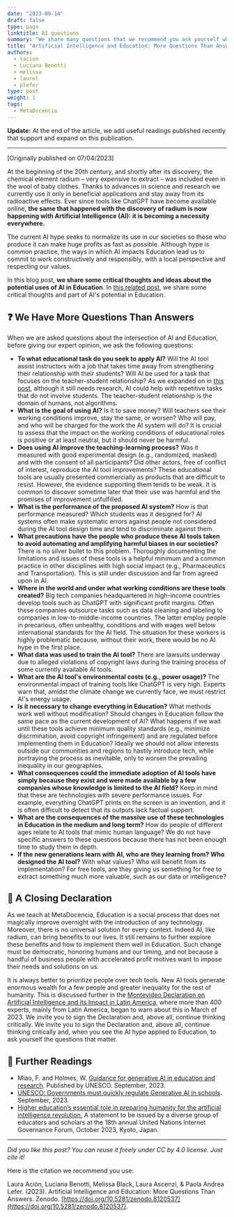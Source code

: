 ```yaml
---
date: "2023-09-14"
draft: false
type: page
linktitle: AI questions
summary: "We share many questions that we recommend you ask yourself when you see AI applied to Education."
title: "Artificial Intelligence and Education: More Questions Than Answers [Updated]"
authors:
  - lacion
  - Luciana Benotti
  - melissa
  - laurel
  - plefer
type: post
weight: 1
tags: 
  - MetaDocencia 
---
```


**Update:** At the end of the article, we add useful readings published recently that support and expand on this publication.
 
------

[Originally published on 07/04/2023]

At the beginning of the 20th century, and shortly after its discovery, the chemical element radium – very expensive to extract – was included even in the wool of baby clothes. Thanks to advances in science and research we currently use it only in beneficial applications and stay away from its radioactive effects. Ever since tools like ChatGPT have become available online, **the same that happened with the discovery of radium is now happening with Artificial Intelligence (AI): it is becoming a necessity everywhere.**

The current AI hype seeks to normalize its use in our societies so those who produce it can make huge profits as fast as possible. Although hype is common practice, the ways in which AI impacts Education lead us to commit to work constructively and responsibly, with a local perspective and respecting our values.

In this blog post, **we share some critical thoughts and ideas about the potential uses of AI in Education**. In [this related post](https://www.metadocencia.org/en/post/ai-reflections/), we share some critical thoughts and part of AI's potential in Education.

## ❓ We Have More Questions Than Answers
When we are asked questions about the intersection of AI and Education, before giving our expert opinion, we ask the following questions:
- **To what educational task do you seek to apply AI?** Will the AI tool assist instructors with a job that takes time away from strengthening their relationship with their students? Will AI be used for a task that focuses on the teacher-student relationship? As we expanded on in [this post](https://www.metadocencia.org/en/post/ai-reflections/), although it still needs research, AI could help with repetitive tasks that do not involve students. The teacher-student relationship is the domain of humans, not algorithms.
- **What is the goal of using AI?** Is it to save money? Will teachers see their working conditions improve, stay the same, or worsen? Who will pay, and who will be charged for the work the AI system will do? It is crucial to assess that the impact on the working conditions of educational roles is positive or at least neutral, but it should never be harmful.
- **Does using AI improve the teaching-learning process?** Was it measured with good experimental design (e.g., randomized, masked) and with the consent of all participants? Did other actors, free of conflict of interest, reproduce the AI tool improvements? These educational tools are usually presented commercially as products that are difficult to resist. However, the evidence supporting them tends to be weak. It is common to discover sometime later that their use was harmful and the promises of improvement unfulfilled.
- **What is the performance of the proposed AI system?** How is that performance measured? Which students was it designed for? AI systems often make systematic errors against people not considered during the AI tool design time and tend to discriminate against them.
- **What precautions have the people who produce these AI tools taken to avoid automating and amplifying harmful biases in our societies?** There is no silver bullet to this problem. Thoroughly documenting the limitations and issues of these tools is a helpful minimum and a common practice in other disciplines with high social impact (e.g., Pharmaceutics and Transportation). This is still under discussion and far from agreed upon in AI.
- **Where in the world and under what working conditions are these tools created?** Big tech companies headquartered in high-income countries develop tools such as ChatGPT with significant profit margins. Often these companies outsource tasks such as data cleaning and labeling to companies in low-to-middle-income countries. The latter employ people in precarious, often unhealthy, conditions and with wages well below international standards for the AI field. The situation for these workers is highly problematic because, without their work, there would be no AI hype in the first place.
- **What data was used to train the AI tool?** There are lawsuits underway due to alleged violations of copyright laws during the training process of some currently available AI tools.
- **What are the AI tool's environmental costs (e.g., power usage)?** The environmental impact of training tools like ChatGPT is very high. Experts warn that, amidst the climate change we currently face, we must restrict AI's energy usage.
- **Is it necessary to change everything in Education?** What methods work well without modification? Should changes in Education follow the same pace as the current development of AI? What happens if we wait until these tools achieve minimum quality standards (e.g., minimize discrmination, avoid copyright infringement) and are regulated before implementing them in Education? Ideally we should not allow interests outside our communities and regions to hastily introduce tech, while portraying the process as inevitable, only to worsen the prevailing inequality in our geographies.
- **What consequences could the immediate adoption of AI tools have simply because they exist and were made available by a few companies whose knowledge is limited to the AI field?** Keep in mind that these are technologies with severe performance issues. For example, everything ChatGPT prints on the screen is an invention, and it is often difficult to detect that its outputs lack factual support.
- **What are the consequences of the massive use of these technologies in Education in the medium and long term?** How do people of different ages relate to AI tools that mimic human language? We do not have specific answers to these questions because there has not been enough time to study them in depth.
- **If the new generations learn with AI, who are they learning from? Who designed the AI tool?** With what values? Who will benefit from its implementation? For free tools, are they giving us something for free to extract something much more valuable, such as our data or intelligence?

## 🥁 A Closing Declaration
As we teach at MetaDocencia, Education is a social process that does not magically improve overnight with the introduction of any technology. Moreover, there is no universal solution for every context. Indeed AI, like radium, can bring benefits to our lives. It still remains to further explore these benefits and how to implement them well in Education. Such change must be democratic, honoring humans and our timing, and not because a handful of business people with accelerated profit motives want to impose their needs and solutions on us.

It is always better to prioritize people over tech tools. New AI tools generate enormous wealth for a few people and greater inequality for the rest of humanity. This is discussed further in the [Montevideo Declaration on Artificial Intelligence and its Impact in Latin America](https://docs.google.com/forms/d/e/1FAIpQLSeFi2ufrXYRP5ZVEoLCv3oOr85MBBXNUdJYmybLkR5zQ9h5ow/viewform), where more than 400 experts, mainly from Latin America, began to warn about this in March of 2023. We invite you to sign the Declaration and, above all, continue thinking critically. We invite you to sign the Declaration and, above all, continue thinking critically and, when you see the AI hype applied to Education, to ask yourself the questions that matter.

## 📖 Further Readings

- Miao, F. and Holmes, W. [Guidance for generative AI in education and research](https://unesdoc.unesco.org/ark:/48223/pf0000386693). Published by UNESCO. September, 2023. 
- [UNESCO: Governments must quickly regulate Generative AI in schools](https://www.unesco.org/en/articles/unesco-governments-must-quickly-regulate-generative-ai-schools). September, 2023.
- [Higher education’s essential role in preparing humanity for the artificial intelligence revolution.](https://www.elon.edu/u/imagining/event-coverage/global-igf/igf-2023/higher_ed_ai_statement/#signthestatement) A statement to be issued by a diverse group of educators and scholars at the 18th annual United Nations lnternet Governance Forum, October 2023, Kyoto, Japan.

---

*Did you like this post? You can reuse it freely under CC by 4.0 license. Just cite it!*

Here is the citation we recommend you use: 

Laura Ación, Luciana Benotti, Melissa Black, Laura Ascenzi, & Paola Andrea Lefer. (2023). Artificial Intelligence and Education: More Questions Than Answers. Zenodo. [https://doi.org/10.5281/zenodo.8120537](https://doi.org/10.5281/zenodo.8120537).
